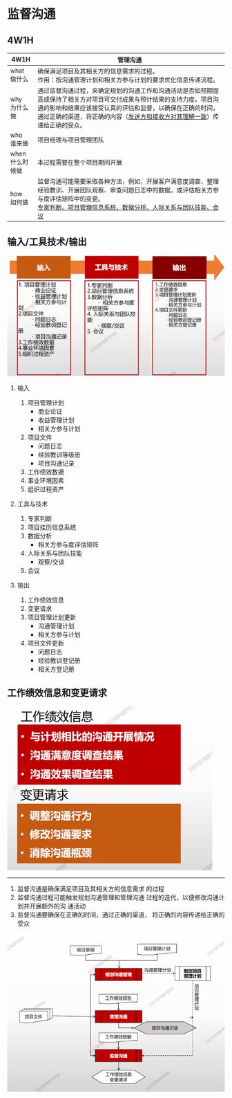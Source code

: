 # 监督沟通



## 4W1H

| 4W1H                | 管理沟通                                                     |
| ------------------- | ------------------------------------------------------------ |
| what<br/>做什么     | 确保满足项目及其相关方的信息需求的过程。<br/>作用：按沟通管理计划和相关方参与计划的要求优化信息传递流程。 |
| why<br/>为什么做    | 通过监督沟通过程，来确定规划的沟通工作和沟通活动是否如预期提高或保持了相关方对项目可交付成果与预计结果的支持力度。项目沟通的影响和结果应该接受认真的评估和监督，以确保在正确的时间，通过正确的渠道，将正确的内容（<u>发送方和接收方对其理解一致</u>）传递给正确的受众。 |
| who<br/>谁来做      | 项目经理与项目管理团队                                       |
| when<br/>什么时候做 | 本过程需要在整个项目期间开展                                 |
| how<br/>如何做      | 监督沟通可能需要采取各种方法，例如，开展客户满意度调查、整理经验教训、开展团队观察、审查问题日志中的数据，或评估相关方参与度评估矩阵中的变更。<br/><u>专家判断、项目管理信息系统、数据分析、人际关系与团队技能、会议</u> |





## 输入/工具技术/输出

![image-20210328103316489](image/image-20210328103316489.png)



1. 输入

   1. 项目管理计划
      - 商业论证
      - 收益管理计划
      - 相关方参与计划
   2. 项目文件
      - 问题日志
      - 经验教训等级册
      - 项目沟通记录
   3. 工作绩效数据
   4. 事业环境因素
   5. 组织过程资产
2. 工具与技术
   1. 专家判断
   2. 项目挂历信息系统
   3. 数据分析
      - 相关方参与度评估矩阵
   4. 人际关系与团队技能
      - 观察/交谈
   5. 会议
3. 输出
   1. 工作绩效信息
   2. 变更请求
   3. 项目管理计划更新
      - 沟通管理计划
      - 相关方参与计划
   4. 项目文件更新
      - 问题日志
      - 经验教训登记册
      - 相关方登记册



## 工作绩效信息和变更请求

![image-20210328103954756](image/image-20210328103954756.png)



---



1. 监督沟通是确保满足项目及其相关方的信息需求
  的过程
2. 监督沟通过程可能触发规划沟通管理和管理沟通
  过程的迭代，以便修改沟通计划并开展额外的沟
  通活动
3. 监督沟通要确保在正确的时间，通过正确的渠道，
  将正确的内容传递给正确的受众





![image-20210328104347551](image/image-20210328104347551.png)